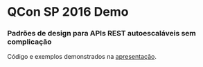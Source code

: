 # QCon SP 2016 Demo

### Padrões de design para APIs REST autoescaláveis sem complicação

Código e exemplos demonstrados na [apresentação](http://qconsp.com/presentation/padroes-de-design-para-apis-rest-autoescalaveis-sem-complicacao).


